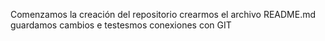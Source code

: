 Comenzamos la creación del repositorio
crearmos el archivo README.md
guardamos cambios e testesmos conexiones con GIT
